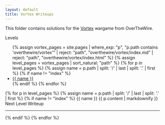 ```yaml
---
layout: default
title: Vortex Writeups
---
```


This folder contains solutions for the [Vortex](http://overthewire.org/wargames/vortex/) wargame from OverTheWire.

<style>
/* Styles same as your Behemoth example – omitted here for brevity */
</style>

<div class="behemoth-container">

  <!-- Sidebar -->
  <div class="behemoth-sidebar">
    <h00>Levels</h00>
    <ul>
      {% assign vortex_pages = site.pages 
        | where_exp: "p", "p.path contains 'overthewire/vortex'" 
        | reject: "path", "overthewire/vortex/index.md" 
        | reject: "path", "overthewire/vortex/index.html" 
      %}
      {% assign level_pages = vortex_pages | sort_natural: "path" %}
      {% for p in level_pages %}
        {% assign name = p.path | split: '/' | last | split: '.' | first %}
        {% if name != "index" %}
          <li><a href="#{{ name }}">{{ name }}</a></li>
        {% endif %}
      {% endfor %}
    </ul>
  </div>

  <!-- Main content -->
  <div class="behemoth-content">
    {% for p in level_pages %}
      {% assign name = p.path | split: '/' | last | split: '.' | first %}
      {% if name != "index" %}
        <h00 id="{{ name }}">{{ name }}</h00>
        {{ p.content | markdownify }}
        <div class="level-banner">Next Level Writeup</div>
        <hr />
      {% endif %}
    {% endfor %}
  </div>

</div>
